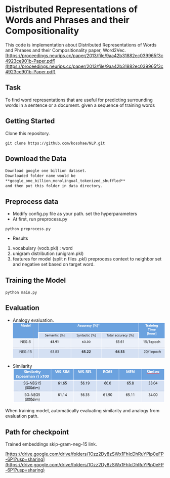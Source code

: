 # Distributed Representations of Words and Phrases and their Compositionality

This code is implementation about Distributed Representations of Words and Phrases and their Compositionality paper, Word2Vec. [https://proceedings.neurips.cc/paper/2013/file/9aa42b31882ec039965f3c4923ce901b-Paper.pdf](https://proceedings.neurips.cc/paper/2013/file/9aa42b31882ec039965f3c4923ce901b-Paper.pdf)

## Task
To find word representations that are useful for predicting surrounding words in a sentence or a document. given a sequence of training words 

## Getting Started
Clone this repository.
```
git clone https://github.com/kosohae/NLP.git
```
## Download the Data
```
Download google one billion dataset.
Downloaded folder name would be **google_one_billion_monolingual_tokenized_shuffled**
and then put this folder in data directory.
```
## Preprocess data
- Modify config.py file as your path. set the hyperparameters 
- At first, run preprocess.py
```
python preprocess.py
```

- Results
1) vocabulary (vocb.pkl) : word
2) unigram distribution (unigram.pkl)
3) features for model (split n files .pkl)
preprocess context to neighbor set and negative set based on target word.

## Training the Model

```
python main.py
```

## Evaluation

- Analogy evaluation.
![evaluation](evaluation.PNG)

- Similarity
![similarity](similarity.PNG)

When training model, automatically evaluating similarity and analogy from evaluation path.

## Path for checkpoint

Trained embeddings skip-gram-neg-15 link.

[https://drive.google.com/drive/folders/1Ozz2Dy8zSWx1FhIcDhRuYPlp0eFP-6P1?usp=sharing](https://drive.google.com/drive/folders/1Ozz2Dy8zSWx1FhIcDhRuYPlp0eFP-6P1?usp=sharing)